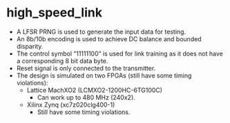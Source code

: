 # high_speed_link

- A LFSR PRNG is used to generate the input data for testing.
- An 8b/10b encoding is used to achieve DC balance and bounded disparity.
- The control symbol “11111100” is used for link training as it does not have a corresponding 8 bit data byte.
- Reset signal is only connected to the transmitter.
- The design is simulated on two FPGAs (still have some timing violations):
  - Lattice MachXO2 (LCMXO2-1200HC-6TG100C)
    - Can work up to 480 MHz (240x2).
  - Xilinx Zynq (xc7z020clg400-1)
    - Still have some timing violations.
